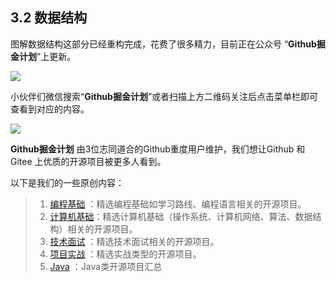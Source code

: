 

## 3.2 数据结构

图解数据结构这部分已经重构完成，花费了很多精力，目前正在公众号  “**Github掘金计划**”上更新。

<img src="https://cdn.jsdelivr.net/gh/javaguide-tech/blog-images-2@main/%E7%B3%BB%E7%BB%9F%E8%AE%BE%E8%AE%A1/qrcode_for_gh_8b9b6034ac19_258.jpg" style="text-align:right"/>

小伙伴们微信搜索“**Github掘金计划**”或者扫描上方二维码关注后点击菜单栏即可查看到对应的内容。

![](https://cdn.jsdelivr.net/gh/javaguide-tech/image-host-github-stars-01@main/TeachYourselfCS/3111610254908_.pic.jpg)

**Github掘金计划** 由3位志同道合的Github重度用户维护，我们想让Github 和 Gitee 上优质的开源项目被更多人看到。

以下是我们的一些原创内容：

> 1. [编程基础](https://mp.weixin.qq.com/mp/appmsgalbum?action=getalbum&album_id=1632585323454971905&__biz=MzIwNDgzMzI3Mg==#wechat_redirect) ：精选编程基础如学习路线、编程语言相关的开源项目。
> 2. [计算机基础](https://mp.weixin.qq.com/mp/appmsgalbum?action=getalbum&album_id=1635325633234780161&__biz=MzIwNDgzMzI3Mg==#wechat_redirect)：精选计算机基础（操作系统、计算机网络、算法、数据结构）相关的开源项目。
> 3. [技术面试](https://mp.weixin.qq.com/mp/appmsgalbum?action=getalbum&album_id=1632589980491366403&__biz=MzIwNDgzMzI3Mg==#wechat_redirect) ：精选技术面试相关的开源项目。
> 4. [项目实战](https://mp.weixin.qq.com/mp/appmsgalbum?action=getalbum&album_id=1632590550748938241&__biz=MzIwNDgzMzI3Mg==#wechat_redirect) ：精选实战类型的开源项目。
> 5. [Java](https://mp.weixin.qq.com/mp/appmsgalbum?action=getalbum&album_id=1345382825083895808&__biz=Mzg2OTA0Njk0OA==#wechat_redirect) ：Java类开源项目汇总

